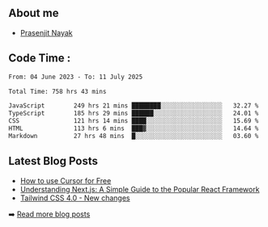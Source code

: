 ## About me
- [Prasenjit Nayak](https://prasen.dev) <br>

## Code Time : 
<!--START_SECTION:waka-->

```txt
From: 04 June 2023 - To: 11 July 2025

Total Time: 758 hrs 43 mins

JavaScript        249 hrs 21 mins ████████░░░░░░░░░░░░░░░░░   32.27 %
TypeScript        185 hrs 29 mins ██████░░░░░░░░░░░░░░░░░░░   24.01 %
CSS               121 hrs 14 mins ████░░░░░░░░░░░░░░░░░░░░░   15.69 %
HTML              113 hrs 6 mins  ███▓░░░░░░░░░░░░░░░░░░░░░   14.64 %
Markdown          27 hrs 48 mins  █░░░░░░░░░░░░░░░░░░░░░░░░   03.60 %
```

<!--END_SECTION:waka-->

## Latest Blog Posts
<!-- BLOG-POSTS:START -->
- [How to use Cursor for Free](https://github.com/StarKnightt/prasendev/blog/cursor-free)
- [Understanding Next.js: A Simple Guide to the Popular React Framework](https://github.com/StarKnightt/prasendev/blog/next-js-workflow)
- [Tailwind CSS 4.0 - New changes](https://github.com/StarKnightt/prasendev/blog/tailwindcss-4.0)

➡️ [Read more blog posts](https://prasen.dev/blog)
<!-- BLOG-POSTS:END -->


<!-- End of the README files :) --!>
